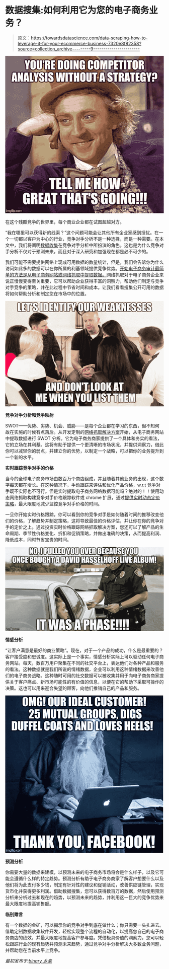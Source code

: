 # 数据搜集:如何利用它为您的电子商务业务？

> 原文：<https://towardsdatascience.com/data-scraping-how-to-leverage-it-for-your-ecommerce-business-7320e8f82358?source=collection_archive---------9----------------------->

![](img/eee4c716702d39d79da9f95a4f62109d.png)

在这个残酷竞争的世界里，每个商业企业都在试图超越对方。

“我在哪里可以获得新的线索？”这个问题可能会让其他所有企业家感到担忧。在一个一切都以客户为中心的行业，竞争对手分析不是一种选择，而是一种需要。在本文中，我们将阐明[数据收集](https://www.binaryfolks.com/services/solutions/web-scraping)在竞争对手分析中所扮演的角色。这也是为什么竞争对手分析不仅对于预测未来，而且对于深入研究和加强现在都是必不可少的。

我们可能不需要提供网络上现成可用数据的数量统计，但是，我们会告诉你为什么访问如此多的数据可以在你所属的利基领域提供竞争优势。[开始电子商务审计最简单的方法是从电子商务网站或网络抓取中提取数据。](https://goo.gl/6roQgy)网络抓取对于电子商务企业来说正慢慢变得至关重要，它可以帮助企业获得丰富的洞察力，帮助他们制定与竞争对手竞争的策略，并在此过程中节省时间和成本。让我们看看搜集公开可用的数据将如何帮助分析和制定您在市场中的位置。

![](img/07e3fbfee393fd8410ecbe86f9d51538.png)

**竞争对手分析和竞争映射**

SWOT——优势、劣势、机会、威胁——是每个企业都在学习的东西，但不知何故在实施的时候有点落后。从开发定制的[网络抓取解决方案](https://goo.gl/bzZ5kr)开始，从电子商务网站中提取数据进行 SWOT 分析。它为电子商务商家提供了一个具体和务实的看法，它的立场在其利基。这将有助于提供一个更清晰的市场状况，并提供洞察力，借此你可以减轻你的弱点，并建立你的优势，以制定一个战略，可以把你的业务提升到一个新的水平。

**实时跟踪竞争对手的价格**

当今的全球电子商务市场由数百万个商店组成，并且随着其他业务的出现，这个数字每天都在增长。在这种情况下，手动跟踪来评估和优化产品价格，w.r.t 竞争对手既不实际也不可行。但是实时提取电子商务网络数据可能吗？绝对的！！使用动态网络抓取构建竞争对手价格跟踪软件或 chrome 扩展，通过[提供实时动态定价策略](https://goo.gl/NxtTmD)，最大限度地减少监控竞争对手价格的时间。

一旦你开始实时价格跟踪，你可以看到你的竞争对手是如何随着时间的推移改变他们的价格，了解趋势并制定策略，这将导致最佳的价格评估，并让你在你的竞争对手的定价之上。通过投资实时价格跟踪网络抓取解决方案，您还可以了解产品的生命周期、季节性价格变化、折扣和促销策略，并做出准确的决策，从而提高利润、降低成本，同时节省宝贵的时间。

![](img/94850140be50aea6337e4b035907db92.png)

**情感分析**

“让客户满意是最好的商业策略”。现在，对于一个产品的成功，什么是最重要的？客户接受度和忠诚度。这实际上是一个事实，情感分析实际上可以驱动任何电子商务网站。每天，数百万用户聚集在不同的社交平台上，表达他们对各种产品和服务的看法。这种数据就是我们所说的情绪数据，企业可以利用这种情绪数据来改善他们的电子商务战略。这种随时可用的社交数据可以被收集并用于向电子商务商家提供关于客户痛点、新市场可能性的有价值的信息，以便在它的帮助下采取可操作的决策。这也可以用来迎合失望的顾客，向他们推销自己的产品和服务。

![](img/4d886f741d2e0d9f932288baee93cddd.png)

**预测分析**

你需要大量的数据来建模，以预测未来的电子商务市场将会是什么样子，以及它可能会遵循什么样的特定趋势。预测分析有助于电子商务商家了解客户想要什么以及他们将为此支付多少钱，制定有针对性的建议和促销活动，改善供应链管理，实现货币化并获得更多利润。借助数据搜集，您可以获得数百万的数据，然后使用预测分析来分析过去和现在的趋势，以预测未来的趋势，并利用这一巨大的竞争优势来最大限度地提高销售额。

**临别赠言**

有一个数据的金矿，可以揭示你的竞争对手到底在做什么；你只需要一头扎进去。借助定制数据收集软件开发，轻松实现整个流程的自动化，以提高您自己的电子商务商店的绩效，并最大限度地提高客户参与度。凭借极具价值的洞察力，您可以轻松跟踪行业的现有趋势并预测未来趋势，通过竞争对手分析解决大多数业务问题，并帮助您在当前水平上竞争。

*最初发布于:*[*binary 乡亲*](https://www.binaryfolks.com/blog/how-to-leverage-it-for-your-ecommerce-business)
